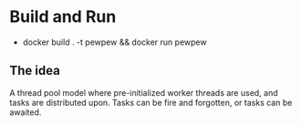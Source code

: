 # Build and Run
* docker build . -t pewpew && docker run pewpew


## The idea
A thread pool model where pre-initialized worker threads are used, and tasks are distributed upon.
Tasks can be fire and forgotten, or tasks can be awaited.
